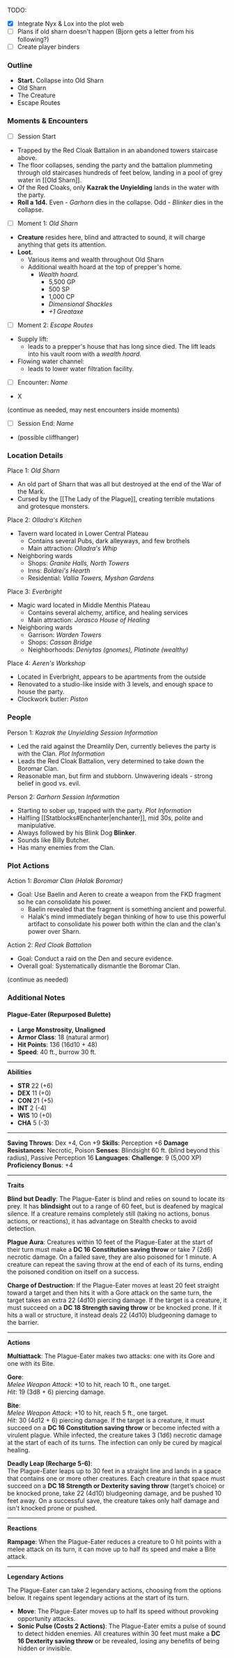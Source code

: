 TODO:
- [x] Integrate Nyx & Lox into the plot web
- [ ] Plans if old sharn doesn't happen (Bjorn gets a letter from his following?)
- [ ] Create player binders
### Outline
- **Start.** Collapse into Old Sharn
- Old Sharn
- The Creature
- Escape Routes

### Moments & Encounters

- [ ] Session Start
- Trapped by the Red Cloak Battalion in an abandoned towers staircase above. 
- The floor collapses, sending the party and the battalion plummeting through old staircases hundreds of feet below, landing in a pool of grey water in [[Old Sharn]].
- Of the Red Cloaks, only **Kazrak the Unyielding** lands in the water with the party.
- **Roll a 1d4.** Even - *Garhorn* dies in the collapse. Odd - *Blinker* dies in the collapse.

- [ ] Moment 1: *Old Sharn*
- **Creature** resides here, blind and attracted to sound, it will charge anything that gets its attention.
- **Loot.** 
	- Various items and wealth throughout Old Sharn
	- Additional wealth hoard at the top of prepper's home.
		- *Wealth hoard.*
			- 5,500 GP
			- 500 SP
			- 1,000 CP
			- *Dimensional Shackles*
			- *+1 Greataxe*

- [ ] Moment 2: *Escape Routes*
- Supply lift:
	- leads to a prepper's house that has long since died. The lift leads into his vault room with a *wealth hoard.*
- Flowing water channel:
	- leads to lower water filtration facility.

- [ ] Encounter: *Name*
- X

(continue as needed, may nest encounters inside moments)

- [ ] Session End: *Name*
- (possible cliffhanger)

### Location Details

Place 1: *Old Sharn*
- An old part of Sharn that was all but destroyed at the end of the War of the Mark.
- Cursed by the [[The Lady of the Plague]], creating terrible mutations and grotesque monsters.

Place 2: *Olladra's Kitchen*
- Tavern ward located in Lower Central Plateau
	- Contains several Pubs, dark alleyways, and few brothels
	- Main attraction: *Olladra's Whip*
- Neighboring wards
	- Shops: *Granite Halls, North Towers*
	- Inns: *Boldrei's Hearth*
	- Residential: *Vallia Towers, Myshan Gardens*

Place 3: *Everbright*
- Magic ward located in Middle Menthis Plateau
	- Contains several alchemy, artifice, and healing services
	- Main attraction: *Jorasco House of Healing*
- Neighboring wards
	- Garrison: *Warden Towers*
	- Shops: *Cassan Bridge*
	- Neighborhoods: *Deniytas (gnomes), Platinate (wealthy)*

Place 4: *Aeren's Workshop*
- Located in Everbright, appears to be apartments from the outside
- Renovated to a studio-like inside with 3 levels, and enough space to house the party.
- Clockwork butler: *Piston*
### People

Person 1: *Kazrak the Unyielding*
*Session Information*
- Led the raid against the Dreamlily Den, currently believes the party is with the Clan.
*Plot Information*
- Leads the Red Cloak Battalion, very determined to take down the Boromar Clan.
- Reasonable man, but firm and stubborn. Unwavering ideals - strong belief in good vs. evil.

Person 2: *Garhorn*
*Session Information*
- Starting to sober up, trapped with the party.
*Plot Information*
- Halfling [[Statblocks#Enchanter|enchanter]], mid 30s, polite and manipulative.
- Always followed by his Blink Dog **Blinker**.
- Sounds like Billy Butcher.
- Has many enemies from the Clan.

### Plot Actions

Action 1: *Boromar Clan (Halak Boromar)*
- Goal: Use Baelin and Aeren to create a weapon from the FKD fragment so he can consolidate his power.
	- Baelin revealed that the fragment is something ancient and powerful.
	- Halak's mind immediately began thinking of how to use this powerful artifact to consolidate his power both within the clan and the clan's power over Sharn.

Action 2: *Red Cloak Battalion*
- Goal: Conduct a raid on the Den and secure evidence.
- Overall goal: Systematically dismantle the Boromar Clan.

(continue as needed)
### Additional Notes

#### Plague-Eater (Repurposed Bulette)

- **Large Monstrosity, Unaligned**
- **Armor Class**: 18 (natural armor)
- **Hit Points**: 136 (16d10 + 48)
- **Speed**: 40 ft., burrow 30 ft.

---

**Abilities**
- **STR** 22 (+6)
- **DEX** 11 (+0)
- **CON** 21 (+5)
- **INT** 2 (-4)
- **WIS** 10 (+0)
- **CHA** 5 (-3)

---

**Saving Throws**: Dex +4, Con +9
**Skills**: Perception +6
**Damage Resistances**: Necrotic, Poison
**Senses**: Blindsight 60 ft. (blind beyond this radius), Passive Perception 16
**Languages**: 
**Challenge**: 9 (5,000 XP)
**Proficiency Bonus**: +4

---

**Traits**

**Blind but Deadly**: The Plague-Eater is blind and relies on sound to locate its prey. It has **blindsight** out to a range of 60 feet, but is deafened by magical silence. If a creature remains completely still (taking no actions, bonus actions, or reactions), it has advantage on Stealth checks to avoid detection.

**Plague Aura**: Creatures within 10 feet of the Plague-Eater at the start of their turn must make a **DC 16 Constitution saving throw** or take 7 (2d6) necrotic damage. On a failed save, they are also poisoned for 1 minute. A creature can repeat the saving throw at the end of each of its turns, ending the poisoned condition on itself on a success.

**Charge of Destruction**: If the Plague-Eater moves at least 20 feet straight toward a target and then hits it with a Gore attack on the same turn, the target takes an extra 22 (4d10) piercing damage. If the target is a creature, it must succeed on a **DC 18 Strength saving throw** or be knocked prone. If it hits a wall or structure, it instead deals 22 (4d10) bludgeoning damage to the barrier.

---

**Actions**

**Multiattack**: The Plague-Eater makes two attacks: one with its Gore and one with its Bite.

**Gore**:  
_Melee Weapon Attack_: +10 to hit, reach 10 ft., one target.  
_Hit_: 19 (3d8 + 6) piercing damage.

**Bite**:  
_Melee Weapon Attack_: +10 to hit, reach 5 ft., one target.  
_Hit_: 30 (4d12 + 6) piercing damage. If the target is a creature, it must succeed on a **DC 16 Constitution saving throw** or become infected with a virulent plague. While infected, the creature takes 3 (1d6) necrotic damage at the start of each of its turns. The infection can only be cured by magical healing.

**Deadly Leap (Recharge 5-6)**:  
The Plague-Eater leaps up to 30 feet in a straight line and lands in a space that contains one or more other creatures. Each creature in that space must succeed on a **DC 18 Strength or Dexterity saving throw** (target’s choice) or be knocked prone, take 22 (4d10) bludgeoning damage, and be pushed 10 feet away. On a successful save, the creature takes only half damage and isn't knocked prone or pushed.

---

**Reactions**

**Rampage**: When the Plague-Eater reduces a creature to 0 hit points with a melee attack on its turn, it can move up to half its speed and make a Bite attack.

---

**Legendary Actions**

The Plague-Eater can take 2 legendary actions, choosing from the options below. It regains spent legendary actions at the start of its turn.

- **Move**: The Plague-Eater moves up to half its speed without provoking opportunity attacks.
- **Sonic Pulse (Costs 2 Actions)**: The Plague-Eater emits a pulse of sound to detect hidden enemies. All creatures within 30 feet must make a **DC 16 Dexterity saving throw** or be revealed, losing any benefits of being hidden or invisible.